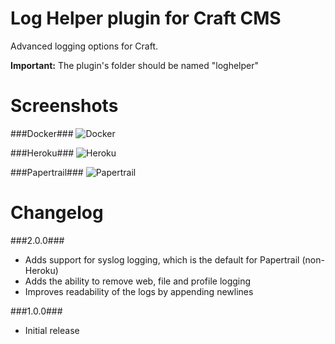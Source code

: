 Log Helper plugin for Craft CMS
=================

Advanced logging options for Craft.

__Important:__
The plugin's folder should be named "loghelper"

Screenshots
=================
###Docker###
![Docker](http://nerds-and-company.github.io/loghelper/images/docker.png)

###Heroku###
![Heroku](http://nerds-and-company.github.io/loghelper/images/heroku.png)

###Papertrail###
![Papertrail](http://nerds-and-company.github.io/loghelper/images/papertrail.png)

Changelog
=================
###2.0.0###
- Adds support for syslog logging, which is the default for Papertrail (non-Heroku)
- Adds the ability to remove web, file and profile logging
- Improves readability of the logs by appending newlines

###1.0.0###
- Initial release
